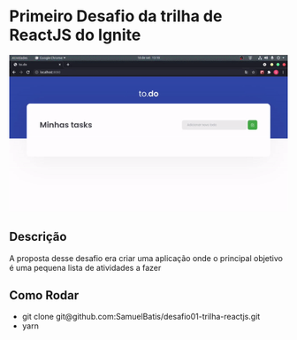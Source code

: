 # Primeiro Desafio da trilha de ReactJS do Ignite
<p>
  <img src="/toReadme/ezgif.com-gif-maker (1).gif"/>
</p>

## Descrição

<p> A proposta desse desafio era criar uma aplicação onde o principal objetivo é uma pequena lista de atividades a fazer</p>


## Como Rodar

<ul>
  <li>git clone git@github.com:SamuelBatis/desafio01-trilha-reactjs.git</li>
  <li>yarn</li>
</ul>
